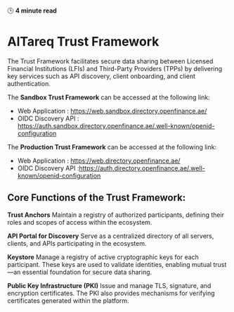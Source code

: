 🕒 **4 minute read**

# AlTareq Trust Framework

The Trust Framework facilitates secure data sharing between Licensed Financial Institutions (LFIs) and Third-Party Providers (TPPs) by delivering key services such as API discovery, client onboarding, and client authentication.

The **Sandbox Trust Framework** can be accessed at the following link: 

- Web Application : https://web.sandbox.directory.openfinance.ae/  
- OIDC Discovery API : https://auth.sandbox.directory.openfinance.ae/.well-known/openid-configuration

The **Production Trust Framework** can be accessed at the following link: 

- Web Application : https://web.directory.openfinance.ae/
- OIDC Discovery API :https://auth.directory.openfinance.ae/.well-known/openid-configuration

## Core Functions of the Trust Framework:

**Trust Anchors**
Maintain a registry of authorized participants, defining their roles and scopes of access within the ecosystem.

**API Portal for Discovery**
Serve as a centralized directory of all servers, clients, and APIs participating in the ecosystem.

**Keystore**
Manage a registry of active cryptographic keys for each participant. These keys are used to validate identities, enabling mutual trust—an essential foundation for secure data sharing.

**Public Key Infrastructure (PKI)**
Issue and manage TLS, signature, and encryption certificates. The PKI also provides mechanisms for verifying certificates generated within the platform.
